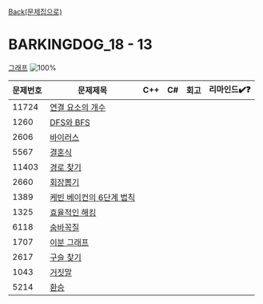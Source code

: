 [Back(문제집으로)](/Workbook/README.md)

# BARKINGDOG_18 - 13

[그래프](https://github.com/encrypted-def/basic-algo-lecture/blob/master/workbook/0x18.md)
![100%](https://progress-bar.xyz/0/?scale=13&title=progress&width=500&color=babaca&suffix=/13)

| 문제번호 | 문제제목                                        | C++ | C#  | 회고 | 리마인드✔️❓ |
| -------- | ----------------------------------------------- | --- | --- | ---- | ------------ |
| 11724    | [연결 요소의 개수](https://boj.kr/11724)        |     |     |      |              |
| 1260     | [DFS와 BFS](https://boj.kr/1260)                |     |     |      |              |
| 2606     | [바이러스](https://boj.kr/2606)                 |     |     |      |              |
| 5567     | [결혼식](https://boj.kr/5567)                   |     |     |      |              |
| 11403    | [경로 찾기](https://boj.kr/11403)               |     |     |      |              |
| 2660     | [회장뽑기](https://boj.kr/2660)                 |     |     |      |              |
| 1389     | [케빈 베이컨의 6단계 법칙](https://boj.kr/1389) |     |     |      |              |
| 1325     | [효율적인 해킹](https://boj.kr/1325)            |     |     |      |              |
| 6118     | [숨바꼭질](https://boj.kr/6118)                 |     |     |      |              |
| 1707     | [이분 그래프](https://boj.kr/1707)              |     |     |      |              |
| 2617     | [구슬 찾기](https://boj.kr/2617)                |     |     |      |              |
| 1043     | [거짓말](https://boj.kr/1043)                   |     |     |      |              |
| 5214     | [환승](https://boj.kr/5214)                     |     |     |      |              |

